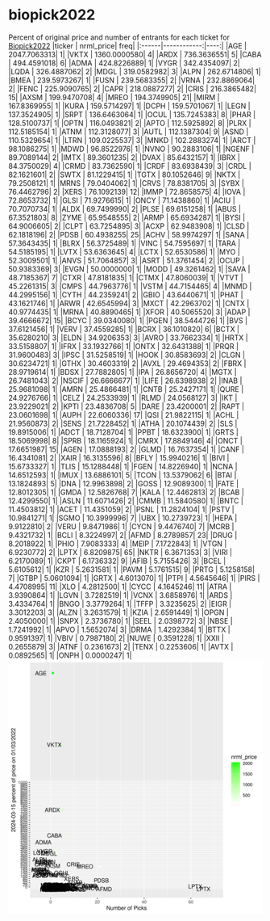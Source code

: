 # biopick2022
Percent of original price and number of entrants for each ticket for [Biopick2022](https://twitter.com/hashtag/Biopick2022)
|ticker |   nrml_price| freq|
|:------|------------:|----:|
|AGE    | 2047.7063313|    1|
|VKTX   | 1360.0000580|    4|
|ARDX   |  736.3636551|    5|
|CABA   |  494.4591018|    6|
|ADMA   |  424.8226889|    1|
|VYGR   |  342.4354097|    2|
|LQDA   |  326.4887062|    2|
|MDGL   |  319.0582982|    3|
|ALPN   |  262.6714806|    1|
|BMEA   |  239.5973267|    1|
|FUSN   |  239.5683355|    2|
|VRNA   |  232.8869064|    2|
|FENC   |  225.9090765|    2|
|CAPR   |  218.0887277|    2|
|CRIS   |  216.3865482|   15|
|AXSM   |  199.9470708|    4|
|MREO   |  194.3749905|   21|
|MIRM   |  167.8369955|    1|
|KURA   |  159.5714297|    1|
|DCPH   |  159.5701067|    1|
|LEGN   |  137.3524905|    1|
|SRPT   |  136.6463064|    1|
|OCUL   |  135.7245383|    8|
|PHAR   |  128.5100737|    1|
|OPTN   |  116.0493821|    2|
|APTO   |  112.5925892|    8|
|PLRX   |  112.5185154|    1|
|ATNM   |  112.3128077|    3|
|AUTL   |  112.1387304|    9|
|ASND   |  110.5329654|    1|
|LTRN   |  109.0225537|    3|
|MNKD   |  102.2883274|    1|
|ARCT   |   98.1086275|    1|
|MDWD   |   96.8522976|    1|
|NVNO   |   90.2883106|    1|
|NGENF  |   89.7089144|    2|
|IMTX   |   89.3601235|    2|
|DVAX   |   85.6432157|    1|
|IBRX   |   84.3750029|    4|
|CRMD   |   83.7362590|    1|
|CRDF   |   83.6938439|    3|
|CRDL   |   82.1621601|    2|
|SWTX   |   81.1229415|    1|
|TGTX   |   80.1052646|    9|
|NKTX   |   79.2508121|    1|
|MRNS   |   79.0404062|    1|
|CRVS   |   78.8381705|    3|
|SYBX   |   76.4462796|    2|
|XERS   |   76.1092139|   12|
|IMMP   |   72.8658575|    4|
|IOVA   |   72.8653732|    1|
|GLSI   |   71.9276615|    1|
|ONCY   |   71.1438860|    1|
|ACIU   |   70.7070734|    1|
|ALDX   |   69.7499990|    2|
|PLSE   |   69.6151258|    1|
|ABUS   |   67.3521803|    8|
|ZYME   |   65.9548555|    2|
|ARMP   |   65.6934287|    1|
|BYSI   |   64.9006605|    2|
|CLPT   |   63.7254895|    3|
|ACXP   |   62.9483908|    1|
|CLSD   |   62.1818196|    2|
|PDSB   |   60.4938255|   25|
|ACHV   |   58.9974297|    1|
|SANA   |   57.3643435|    1|
|BLRX   |   56.3725489|    1|
|VINC   |   54.7595697|    1|
|TARA   |   54.5185195|    1|
|LVTX   |   53.6363645|    4|
|LCTX   |   52.6530586|    1|
|MYO    |   52.3009501|    1|
|ANVS   |   51.7064857|    3|
|ASRT   |   51.3761454|    2|
|OCUP   |   50.9383369|    3|
|EVGN   |   50.0000000|    1|
|MODD   |   49.3261462|    1|
|SAVA   |   48.7185367|    7|
|CTXR   |   47.8181835|    1|
|CTMX   |   47.8060039|    1|
|VTVT   |   45.2261315|    3|
|CMPS   |   44.7963776|    1|
|VSTM   |   44.7154465|    4|
|MNMD   |   44.2995156|    1|
|CYTH   |   44.2359241|    2|
|GBIO   |   43.6440671|    1|
|PHAT   |   43.1621746|    1|
|ARWR   |   42.6545994|    3|
|MXCT   |   42.2963702|    1|
|CNTX   |   40.9774435|    1|
|MRNA   |   40.8890465|    1|
|XFOR   |   40.5065520|    3|
|ADAP   |   39.4666672|   15|
|BCYC   |   39.0340080|    1|
|PGEN   |   38.5444726|    1|
|BVS    |   37.6121456|    1|
|VERV   |   37.4559285|    1|
|BCRX   |   36.1010820|    6|
|BCTX   |   35.6280210|    3|
|ELDN   |   34.9206353|    3|
|AVRO   |   33.7662334|    1|
|HRTX   |   33.5158807|    1|
|IFRX   |   33.1932766|    1|
|ONTX   |   32.6431388|    1|
|PRQR   |   31.9600483|    3|
|IPSC   |   31.5258519|    1|
|HOOK   |   30.8583693|    2|
|CLGN   |   30.6234721|    1|
|GTHX   |   30.4603319|    2|
|AVXL   |   29.4694353|    2|
|FBRX   |   28.9719614|    1|
|BDSX   |   27.7882805|    1|
|IPA    |   26.8656720|    4|
|MGTX   |   26.7481043|    2|
|NSCIF  |   26.6666677|    1|
|LIFE   |   26.6398938|    2|
|INAB   |   25.9681098|    1|
|AMRN   |   25.4866481|    1|
|CNTB   |   25.2427171|    1|
|QURE   |   24.9276766|    1|
|CELZ   |   24.2533939|    1|
|RLMD   |   24.0568127|    3|
|IKT    |   23.9229021|    2|
|KPTI   |   23.4836708|    5|
|DARE   |   23.4200001|    2|
|RAPT   |   23.0601698|    1|
|AUPH   |   22.6060336|   17|
|QSI    |   21.9822115|    1|
|ACHL   |   21.9560873|    2|
|SENS   |   21.7228452|    1|
|ATHA   |   20.1074439|    2|
|SLS    |   19.8915006|    1|
|ADCT   |   18.7128704|    1|
|PPBT   |   18.6323900|    1|
|GRTS   |   18.5069998|    8|
|SPRB   |   18.1165924|    1|
|CMRX   |   17.8849146|    4|
|ONCT   |   17.6651987|   15|
|AGEN   |   17.0888193|    2|
|GLMD   |   16.7637354|    1|
|CANF   |   16.4341081|    2|
|XAIR   |   16.3135596|    8|
|BFLY   |   15.9940216|    1|
|BIVI   |   15.6733327|    1|
|TLIS   |   15.1288448|    1|
|FGEN   |   14.8226940|    1|
|NCNA   |   14.6512593|    1|
|IMUX   |   13.6886101|    5|
|TCON   |   13.5379062|    6|
|BTAI   |   13.1824893|    5|
|DNA    |   12.9963898|    2|
|GOSS   |   12.9089300|    1|
|FATE   |   12.8012305|    1|
|GMDA   |   12.5826768|    7|
|KALA   |   12.4462813|    2|
|BCAB   |   12.4299550|    1|
|ASLN   |   11.6071426|    2|
|CMMB   |   11.5840580|    1|
|BNTC   |   11.4503812|    1|
|ACET   |   11.4351059|    2|
|PSNL   |   11.2824104|    1|
|PSTV   |   10.9841271|    1|
|SGMO   |   10.3999996|    7|
|UBX    |   10.2739723|    1|
|HEPA   |    9.9122810|    2|
|VERU   |    9.8471986|    1|
|CYCN   |    9.4476740|    7|
|MCRB   |    9.4321732|    1|
|BCLI   |    8.3224997|    2|
|AFMD   |    8.2789857|   23|
|DRUG   |    8.2018922|    1|
|PHIO   |    7.9083333|    4|
|MEIP   |    7.1722843|    1|
|VTGN   |    6.9230772|    2|
|LPTX   |    6.8209875|   65|
|NKTR   |    6.3671353|    3|
|VIRI   |    6.2170089|    1|
|CKPT   |    6.1736332|    9|
|AFIB   |    5.7155426|    3|
|BCEL   |    5.6105612|    1|
|KZR    |    5.2631581|    1|
|PAVM   |    5.1761515|    9|
|PRTG   |    5.1258158|    7|
|GTBP   |    5.0601094|    1|
|GRTX   |    4.6013070|    1|
|PTPI   |    4.5645646|    1|
|PIRS   |    4.4708995|   11|
|XLO    |    4.2812500|    1|
|CYCC   |    4.1645246|   11|
|ATRA   |    3.9390864|    1|
|LGVN   |    3.7282519|    1|
|VCNX   |    3.6858976|    1|
|ARDS   |    3.4334764|    1|
|BNGO   |    3.3779264|    1|
|TFFP   |    3.3235625|    2|
|EIGR   |    3.3012203|    3|
|ALZN   |    3.2631579|    1|
|KZIA   |    2.6591449|    1|
|OPGN   |    2.4050000|    1|
|SNPX   |    2.3736780|    1|
|SEEL   |    2.0398772|    3|
|NBSE   |    1.7241992|    1|
|APVO   |    1.5652074|    3|
|DRMA   |    1.4292384|    1|
|BTTX   |    0.9591397|    1|
|VBIV   |    0.7987180|    2|
|NUWE   |    0.3591228|    1|
|XXII   |    0.2655879|    3|
|ATNF   |    0.2361673|    2|
|TENX   |    0.2253606|    1|
|AVTX   |    0.0892565|    1|
|ONPH   |    0.0000247|    1|
![retvspicks](biopicks.png?raw=true)
